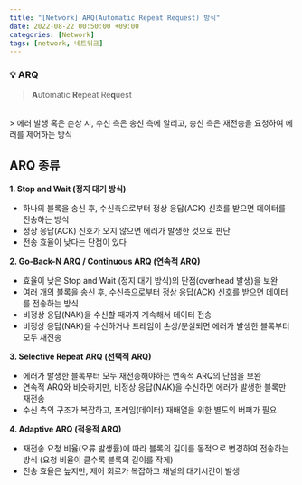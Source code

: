 ```yaml
---
title: "[Network] ARQ(Automatic Repeat Request) 방식"
date: 2022-08-22 00:50:00 +09:00
categories: [Network]
tags: [network, 네트워크]
---
```


### **💡 ARQ**
> **A**utomatic **R**epeat Re**q**uest
<br>
> 에러 발생 혹은 손상 시, 수신 측은 송신 측에 알리고, 송신 측은 재전송을 요청하여 에러를 제어하는 방식

## ARQ 종류
**1. Stop and Wait (정지 대기 방식)**
* 하나의 블록을 송신 후, 수신측으로부터 정상 응답(ACK) 신호를 받으면 데이터를 전송하는 방식
* 정상 응답(ACK) 신호가 오지 않으면 에러가 발생한 것으로 판단
* 전송 효율이 낮다는 단점이 있다

**2. Go-Back-N ARQ / Continuous ARQ (연속적 ARQ)**
* 효율이 낮은 Stop and Wait (정지 대기 방식)의 단점(overhead 발생)을 보완
* 여러 개의 블록을 송신 후, 수신측으로부터 정상 응답(ACK) 신호를 받으면 데이터를 전송하는 방식
* 비정상 응답(NAK)을 수신할 때까지 계속해서 데이터 전송
* 비정상 응답(NAK)을 수신하거나 프레임이 손상/분실되면 에러가 발생한 블록부터 모두 재전송

**3. Selective Repeat ARQ (선택적 ARQ)**
* 에러가 발생한 블록부터 모두 재전송해야하는 연속적 ARQ의 단점을 보완
* 연속적 ARQ와 비슷하지만, 비정상 응답(NAK)을 수신하면 에러가 발생한 블록만 재전송
* 수신 측의 구조가 복잡하고, 프레임(데이터) 재배열을 위한 별도의 버퍼가 필요

**4. Adaptive ARQ (적응적 ARQ)**
* 재전송 요청 비율(오류 발생률)에 따라 블록의 길이를 동적으로 변경하여 전송하는 방식 (요청 비율이 클수록 블록의 길이를 작게)
* 전송 효율은 높지만, 제어 회로가 복잡하고 채널의 대기시간이 발생

